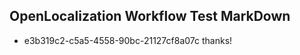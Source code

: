 ## OpenLocalization Workflow Test MarkDown
* e3b319c2-c5a5-4558-90bc-21127cf8a07c thanks!

<!--HONumber=Aug16_HO4-->


